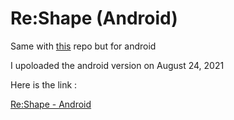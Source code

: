 # Re:Shape (Android)
Same with [this](https://github.com/lashdid19/re-shape) repo but for android

I upoloaded the android version on August 24, 2021

Here is the link :

[Re:Shape - Android](https://lashdid.itch.io/reshape)
